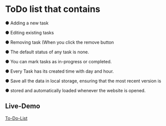 <h1>ToDo list that contains</h1>
<p>● Adding a new task</p>
<p>● Editing existing tasks</p>
<p>● Removing task (When you click the remove button</p>
<p>● The default status of any task is none.</p>
<p>● You can mark tasks as in-progress or completed.</p>
<p>● Every Task has its created time with day and hour.</p>
<p>● Save all the data in local storage, ensuring that the most recent version is</p>
<p>● stored and automatically loaded whenever the website is opened.</p>
<h2>Live-Demo</h2>
<a href = "https://hassan4366.github.io/Save-Task/">To-Do-List</a>
